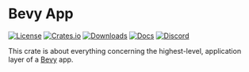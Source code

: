 # Bevy App

[![License](https://img.shields.io/badge/license-MIT%2FApache-blue.svg)](https://github.com/bevyengine/bevy#license)
[![Crates.io](https://img.shields.io/crates/v/bevy.svg)](https://crates.io/crates/bevy_app)
[![Downloads](https://img.shields.io/crates/d/bevy_app.svg)](https://crates.io/crates/bevy_app)
[![Docs](https://docs.rs/bevy_app/badge.svg)](https://docs.rs/bevy_app/latest/bevy_app/)
[![Discord](https://img.shields.io/discord/691052431525675048.svg?label=&logo=discord&logoColor=ffffff&color=7389D8&labelColor=6A7EC2)](https://discord.gg/bevy)

This crate is about everything concerning the highest-level, application layer of a [Bevy](https://crates.io/crates/bevy) app.
